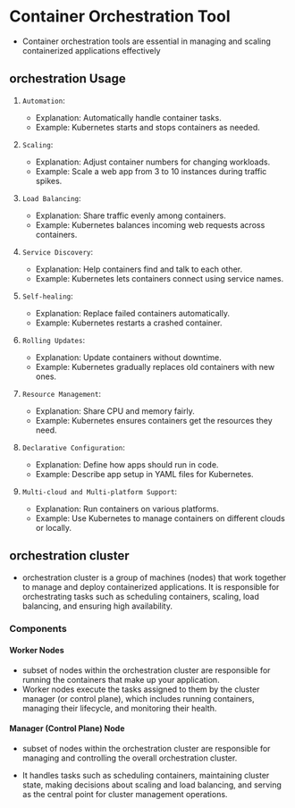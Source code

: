 # Container Orchestration Tool

+ Container orchestration tools are essential in managing and scaling containerized applications effectively

## orchestration Usage

1. `Automation`:

    + Explanation: Automatically handle container tasks.
    + Example: Kubernetes starts and stops containers as needed.

1. `Scaling`:

    + Explanation: Adjust container numbers for changing workloads.
    + Example: Scale a web app from 3 to 10 instances during traffic spikes.

1. `Load Balancing`:

    + Explanation: Share traffic evenly among containers.
    + Example: Kubernetes balances incoming web requests across containers.

1. `Service Discovery`:

    + Explanation: Help containers find and talk to each other.
    + Example: Kubernetes lets containers connect using service names.

1. `Self-healing`:

    + Explanation: Replace failed containers automatically.
    + Example: Kubernetes restarts a crashed container.

1. `Rolling Updates`:

    + Explanation: Update containers without downtime.
    + Example: Kubernetes gradually replaces old containers with new ones.

1. `Resource Management`:

    + Explanation: Share CPU and memory fairly.
    + Example: Kubernetes ensures containers get the resources they need.

1. `Declarative Configuration`:

    + Explanation: Define how apps should run in code.
    + Example: Describe app setup in YAML files for Kubernetes.

1. `Multi-cloud and Multi-platform Support`:

    + Explanation: Run containers on various platforms.
    + Example: Use Kubernetes to manage containers on different clouds or locally.

## orchestration cluster

+ orchestration cluster is a group of machines (nodes) that work together to manage and deploy containerized applications. It is responsible for orchestrating tasks such as scheduling containers, scaling, load balancing, and ensuring high availability.

### Components

#### Worker Nodes

+ subset of nodes within the orchestration cluster are responsible for running the containers that make up your application.
+ Worker nodes execute the tasks assigned to them by the cluster manager (or control plane), which includes running containers, managing their lifecycle, and monitoring their health.

#### Manager (Control Plane) Node

+ subset of nodes within the orchestration cluster are responsible for managing and controlling the overall orchestration cluster.

+ It handles tasks such as scheduling containers, maintaining cluster state, making decisions about scaling and load balancing, and serving as the central point for cluster management operations.

